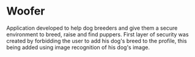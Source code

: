 # Woofer
Application developed to help dog breeders and give them a secure environment to breed, raise and find puppers. First layer of security was created by forbidding the user to add his dog's breed to the profile, this being added using image recognition of his dog's image.
